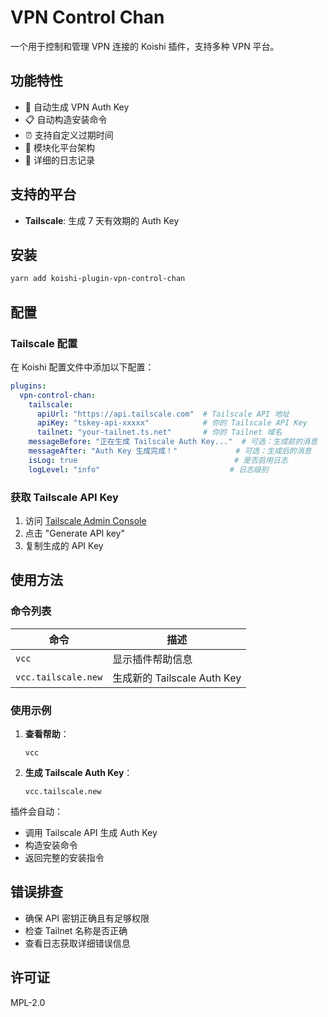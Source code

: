 # VPN Control Chan

一个用于控制和管理 VPN 连接的 Koishi 插件，支持多种 VPN 平台。

## 功能特性

- 🔑 自动生成 VPN Auth Key
- 📋 自动构造安装命令
- ⏰ 支持自定义过期时间
- 🔌 模块化平台架构
- 📝 详细的日志记录

## 支持的平台

- **Tailscale**: 生成 7 天有效期的 Auth Key

## 安装

```bash
yarn add koishi-plugin-vpn-control-chan
```

## 配置

### Tailscale 配置

在 Koishi 配置文件中添加以下配置：

```yaml
plugins:
  vpn-control-chan:
    tailscale:
      apiUrl: "https://api.tailscale.com"  # Tailscale API 地址
      apiKey: "tskey-api-xxxxx"            # 你的 Tailscale API Key
      tailnet: "your-tailnet.ts.net"       # 你的 Tailnet 域名
    messageBefore: "正在生成 Tailscale Auth Key..."  # 可选：生成前的消息
    messageAfter: "Auth Key 生成完成！"             # 可选：生成后的消息
    isLog: true                                   # 是否启用日志
    logLevel: "info"                             # 日志级别
```

### 获取 Tailscale API Key

1. 访问 [Tailscale Admin Console](https://login.tailscale.com/admin/settings/keys)
2. 点击 "Generate API key"
3. 复制生成的 API Key

## 使用方法

### 命令列表

| 命令 | 描述 |
|------|------|
| `vcc` | 显示插件帮助信息 |
| `vcc.tailscale.new` | 生成新的 Tailscale Auth Key |

### 使用示例

1. **查看帮助**：
   ```
   vcc
   ```

2. **生成 Tailscale Auth Key**：
   ```
   vcc.tailscale.new
   ```

插件会自动：
- 调用 Tailscale API 生成 Auth Key
- 构造安装命令
- 返回完整的安装指令

## 错误排查

- 确保 API 密钥正确且有足够权限
- 检查 Tailnet 名称是否正确
- 查看日志获取详细错误信息

## 许可证

MPL-2.0
